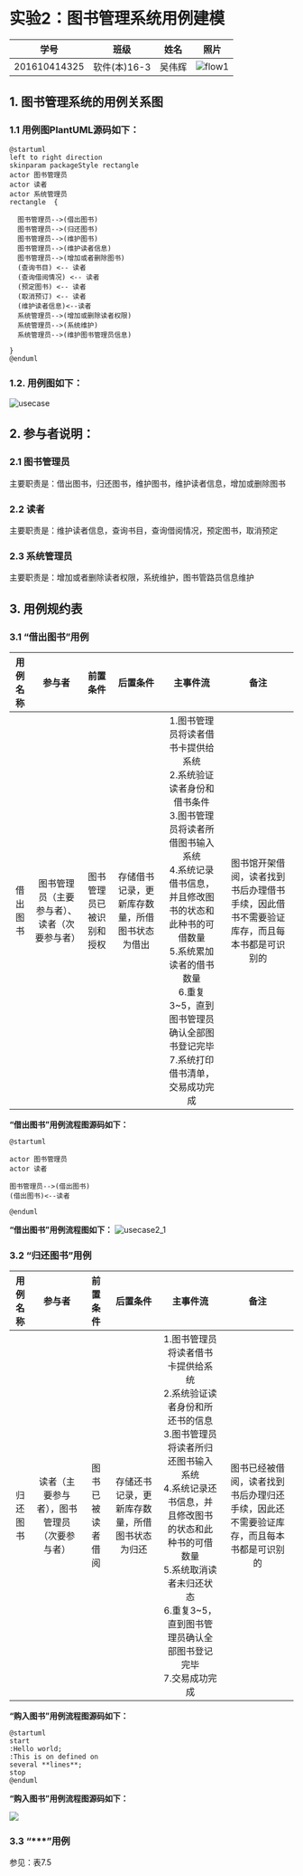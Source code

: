 # 实验2：图书管理系统用例建模
|学号|班级|姓名|照片|
|:-------:|:-------------: | :----------:|:---:|
|201610414325|软件(本)16-3|吴伟辉|![flow1](../myself.jpg)|

## 1. 图书管理系统的用例关系图

### 1.1 用例图PlantUML源码如下：

``` usecase
@startuml
left to right direction
skinparam packageStyle rectangle
actor 图书管理员
actor 读者
actor 系统管理员
rectangle  {

  图书管理员-->(借出图书)
  图书管理员-->(归还图书)
  图书管理员-->(维护图书)
  图书管理员-->(维护读者信息)
  图书管理员-->(增加或者删除图书)
  (查询书目) <-- 读者
  (查询借阅情况) <-- 读者
  (预定图书) <-- 读者
  (取消预订) <-- 读者
  (维护读者信息)<--读者
  系统管理员-->(增加或删除读者权限)
  系统管理员-->(系统维护)
  系统管理员-->(维护图书管理员信息)

}
@enduml
```


### 1.2. 用例图如下：


![usecase](test2_1.png)

## 2. 参与者说明：

###     2.1 图书管理员

主要职责是：借出图书，归还图书，维护图书，维护读者信息，增加或删除图书

###     2.2 读者

主要职责是：维护读者信息，查询书目，查询借阅情况，预定图书，取消预定

###     2.3 系统管理员
    
主要职责是：增加或者删除读者权限，系统维护，图书管路员信息维护

##     3. 用例规约表

###     3.1 “借出图书”用例


|  用例名称  | 参与者 |  前置条件 | 后置条件 | 主事件流 |  备注  |
|:-------:|:-------:|:-------:|:-------:|:-------:|:-------:|
|借出图书|图书管理员（主要参与者）、读者（次要参与者）|图书管理员已被识别和授权|存储借书记录，更新库存数量，所借图书状态为借出| 1.图书管理员将读者借书卡提供给系统<br>2.系统验证读者身份和借书条件<br>3.图书管理员将读者所借图书输入系统<br>4.系统记录借书信息，并且修改图书的状态和此种书的可借数量<br>5.系统累加读者的借书数量<br>6.重复3~5，直到图书管理员确认全部图书登记完毕<br>7.系统打印借书清单，交易成功完成|图书馆开架借阅，读者找到书后办理借书手续，因此借书不需要验证库存，而且每本书都是可识别的|

**“借出图书”用例流程图源码如下：**
```usecase1_flow
@startuml

actor 图书管理员
actor 读者

图书管理员-->(借出图书)
(借出图书)<--读者

@enduml
```
**“借出图书”用例流程图如下：**
 ![usecase2_1](usercase2_1.png)
 
###     3.2 “归还图书”用例

|  用例名称  | 参与者 |  前置条件 | 后置条件 | 主事件流 |  备注  |
|:-------:|:-------:|:-------:|:-------:|:-------:|:-------:|
|归还图书|读者（主要参与者），图书管理员（次要参与者）|图书已被读者借阅|存储还书记录，更新库存数量，所借图书状态为归还| 1.图书管理员将读者借书卡提供给系统<br>2.系统验证读者身份和所还书的信息<br>3.图书管理员将读者所归还图书输入系统<br>4.系统记录还书信息，并且修改图书的状态和此种书的可借数量<br>5.系统取消读者未归还状态<br>6.重复3~5，直到图书管理员确认全部图书登记完毕<br>7.交易成功完成|图书已经被借阅，读者找到书后办理归还手续，因此还不需要验证库存，而且每本书都是可识别的|


**“购入图书”用例流程图源码如下：**
``` uc2_flow
@startuml
start
:Hello world;
:This is on defined on
several **lines**;
stop
@enduml
```

**“购入图书”用例流程图源码如下：**

![](usecase1_flow.jpg)

###     3.3 “***”用例

参见：表7.5